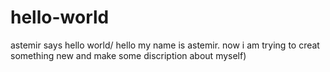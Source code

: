 # hello-world
astemir says hello world/
hello my name is astemir. now i am trying to creat something new and make some discription about myself)
